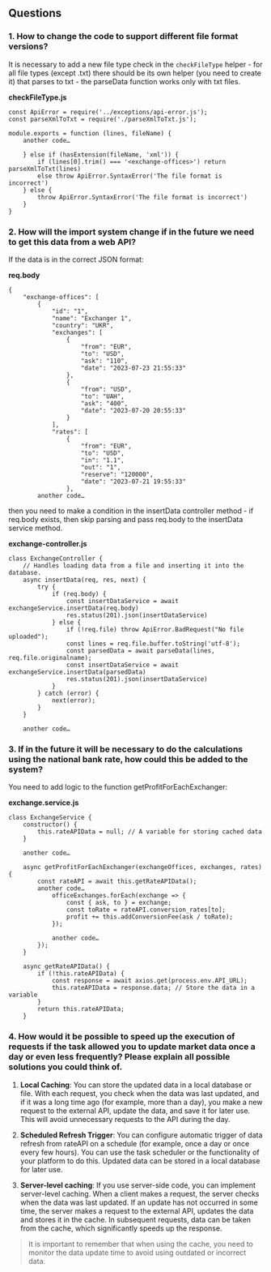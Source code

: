## Questions

### 1. How to change the code to support different file format versions?

It is necessary to add a new file type check in the `checkFileType` helper - for all file types (except .txt) there should be its own helper (you need to create it) that parses to txt - the parseData function works only with txt files.

__checkFileType.js__
```
const ApiError = require('../exceptions/api-error.js');
const parseXmlToTxt = require('./parseXmlToTxt.js');

module.exports = function (lines, fileName) {
    another code…

    } else if (hasExtension(fileName, 'xml')) {
        if (lines[0].trim() === '<exchange-offices>') return parseXmlToTxt(lines)
        else throw ApiError.SyntaxError('The file format is incorrect') 
    } else {
        throw ApiError.SyntaxError('The file format is incorrect') 
    }
}

```
### 2. How will the import system change if in the future we need to get this data from a web API?

If the data is in the correct JSON format:

__req.body__
```
{
    "exchange-offices": [
        {
            "id": "1",
            "name": "Exchanger 1",
            "country": "UKR",
            "exchanges": [
                {
                    "from": "EUR",
                    "to": "USD",
                    "ask": "110",
                    "date": "2023-07-23 21:55:33"
                },
                {
                    "from": "USD",
                    "to": "UAH",
                    "ask": "400",
                    "date": "2023-07-20 20:55:33"
                }
            ],
            "rates": [
                {
                    "from": "EUR",
                    "to": "USD",
                    "in": "1.1",
                    "out": "1",
                    "reserve": "120000",
                    "date": "2023-07-21 19:55:33"
                },
		another code…
```
then you need to make a condition in the insertData controller method - if req.body exists, then skip parsing and pass req.body to the insertData service method.

__exchange-controller.js__
```
class ExchangeController {
    // Handles loading data from a file and inserting it into the database.
    async insertData(req, res, next) {
        try {
            if (req.body) {
                const insertDataService = await exchangeService.insertData(req.body)
                res.status(201).json(insertDataService)
            } else {
                if (!req.file) throw ApiError.BadRequest("No file uploaded");
                const lines = req.file.buffer.toString('utf-8');
                const parsedData = await parseData(lines, req.file.originalname);
                const insertDataService = await exchangeService.insertData(parsedData)
                res.status(201).json(insertDataService)
            }
        } catch (error) {
            next(error);
        }
    }

    another code…
```
### 3. If in the future it will be necessary to do the calculations using the national bank rate, how could this be added to the system?

You need to add logic to the function getProfitForEachExchanger:

__exchange.service.js__
```
class ExchangeService {
    constructor() {
        this.rateAPIData = null; // A variable for storing cached data
    }

    another code…

    async getProfitForEachExchanger(exchangeOffices, exchanges, rates) {
        const rateAPI = await this.getRateAPIData();
        another code…
            officeExchanges.forEach(exchange => {
                const { ask, to } = exchange;
                const toRate = rateAPI.conversion_rates[to];
                profit += this.addConversionFee(ask / toRate);
            });
        
            another code…
        });
    }

    async getRateAPIData() {
        if (!this.rateAPIData) {
            const response = await axios.get(process.env.API_URL);
            this.rateAPIData = response.data; // Store the data in a variable
        }
        return this.rateAPIData;
    }
```

### 4. How would it be possible to speed up the execution of requests if the task allowed you to update market data once a day or even less frequently? Please explain all possible solutions you could think of.

1. __Local Caching__: You can store the updated data in a local database or file. With each request, you check when the data was last updated, and if it was a long time ago (for example, more than a day), you make a new request to the external API, update the data, and save it for later use. This will avoid unnecessary requests to the API during the day.

2. __Scheduled Refresh Trigger__: You can configure automatic trigger of data refresh from rateAPI on a schedule (for example, once a day or once every few hours). You can use the task scheduler or the functionality of your platform to do this. Updated data can be stored in a local database for later use.
3. __Server-level caching__: If you use server-side code, you can implement server-level caching. When a client makes a request, the server checks when the data was last updated. If an update has not occurred in some time, the server makes a request to the external API, updates the data and stores it in the cache. In subsequent requests, data can be taken from the cache, which significantly speeds up the response.

> It is important to remember that when using the cache, you need to monitor the data update time to avoid using outdated or incorrect data.
